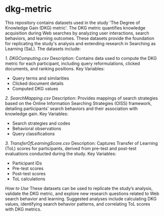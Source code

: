 # dkg-metric
This repository contains datasets used in the study 'The Degree of Knowledge Gain (DKG) metric'. The DKG metric quantifies knowledge acquisition during Web searches by analyzing user interactions, search behaviors, and learning outcomes. These datasets provide the foundation for replicating the study's analysis and extending research in Searching as Learning (SaL). The datasets include:

*1. DKGComputing.csv*
Description: Contains data used to compute the DKG metric for each participant, including query reformulations, clicked documents, and ranking positions.
Key Variables:
- Query terms and similarities
- Clicked document details
- Computed DKG values

*2. SearchMapping.csv*
Description: Provides mappings of search strategies based on the Online Information Searching Strategies (OISS) framework, detailing participants' search behaviors and their association with knowledge gain.
Key Variables:
- Search strategies and codes
- Behavioral observations
- Query classifications

*3. TransferOfLearningScore.csv*
Description: Captures Transfer of Learning (ToL) scores for participants, derived from pre-test and post-test evaluations conducted during the study.
Key Variables:
- Participant IDs
- Pre-test scores
- Post-test scores
- ToL calculations

*How to Use*
These datasets can be used to replicate the study’s analysis, validate the DKG metric, and explore new research questions related to Web search behavior and learning.
Suggested analyses include calculating DKG values, identifying search behavior patterns, and correlating ToL scores with DKG metrics.
